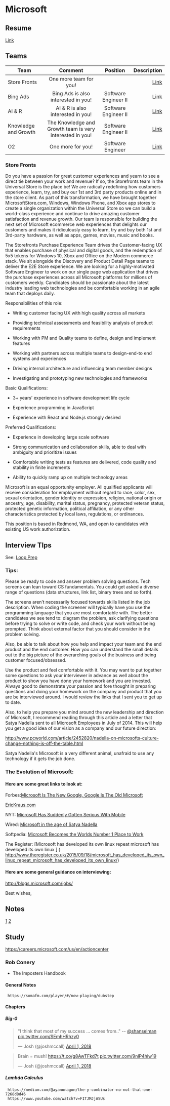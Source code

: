 # Microsoft

## Resume
[Link](http://joshuamccall.com/resume/)

## Teams

| Team        | Comment|Position | Description|
| ------------- |:-------------:|:-------------:| -----:|
|Store Fronts |One more team for you!  |       |       [Link](#store-fronts)|
|Bing Ads| Bing Ads is also interested in you!|Software Engineer II |[Link](https://careers.microsoft.com/jobdetails.aspx?ss=&pg=0&so=&rw=1&jid=348395&jlang=en&pp=ss)|
|AI & R|AI & R is also interested in you!  | Software Engineer II |[Link](https://careers.microsoft.com/jobdetails.aspx?ss=&pg=0&so=&rw=1&jid=346744&jlang=en&pp=ss)|
| Knowledge and Growth  |The Knowledge and Growth team is very interested in you!| Software Engineer II | [Link](https://careers.microsoft.com/jobdetails.aspx?ss=&pg=0&so=&rw=1&jid=347944&jlang=en&pp=ss )|
| O2 |One more for you!  |Software Engineer |[Link](https://careers.microsoft.com/jobdetails.aspx?ss=&pg=0&so=&rw=1&jid=345804&jlang=en&pp=ss)|


### Store Fronts


Do you have a passion for great customer experiences and yearn to see a direct tie between your work and revenue? If so, the Storefronts team in the Universal Store is the place be! We are radically redefining how customers experience, learn, try, and buy our 1st and 3rd party products online and in the store client. As part of this transformation, we have brought together MicrosoftStore.com, Windows, Windows Phone, and Xbox app stores to create a single organization within the Universal Store so we can build a world-class experience and continue to drive amazing customer satisfaction and revenue growth. Our team is responsible for building the next set of Microsoft ecommerce web experiences that delights our customers and makes it ridiculously easy to learn, try and buy both 1st and 3rd-party hardware, as well as apps, games, movies, music and books.

The Storefronts Purchase Experience Team drives the Customer-facing UX that enables purchase of physical and digital goods, and the redemption of 5x5 tokens for Windows 10, Xbox and Office on the Modern commerce stack. We sit alongside the Discovery and Product Detail Page teams to deliver the E2E Store experience.  We are looking for a highly-motivated Software Engineer to work on our single page web application that drives the purchase experiences across all Microsoft platforms for millions of customers weekly.  Candidates should be passionate about the latest industry leading web technologies and be comfortable working in an agile team that deploys daily.

Responsibilities of this role:

- Writing customer facing UX with high quality across all markets

- Providing technical assessments and feasibility analysis of product requirements

- Working with PM and Quality teams to define, design and implement features

- Working with partners across multiple teams to design-end-to end systems and experiences

- Driving internal architecture and influencing team member designs

- Investigating and prototyping new technologies and frameworks


Basic Qualifications:

- 3+ years’ experience in software development life cycle

- Experience programming in JavaScript

- Experience with React and Node.js strongly desired


Preferred Qualifications:

- Experience in developing large scale software

- Strong communication and collaboration skills, able to deal with ambiguity and prioritize issues

- Comfortable writing tests as features are delivered, code quality and stability in finite increments

- Ability to quickly ramp up on multiple technology areas

Microsoft is an equal opportunity employer. All qualified applicants will receive consideration for employment without regard to race, color, sex, sexual orientation, gender identity or expression, religion, national origin or ancestry, age, disability, marital status, pregnancy, protected veteran status, protected genetic information, political affiliation, or any other characteristics protected by local laws, regulations, or ordinances.

This position is based in Redmond, WA, and open to candidates with existing US work authorization.

## Interview TIps

See: [Loop Prep](https://drive.google.com/file/d/0ByQQZTuX45lKVF9MX29DMnZwM2xqMENZbTJJbWVDMmF5X0dR/view?usp=sharing)

### Tips:

Please be ready to code and answer problem solving questions. Tech screens can lean toward CS fundamentals. You could get asked a diverse range of questions (data structures, link list, binary trees and so forth).

The screens aren’t necessarily focused towards skills listed in the job description. When coding the screener will typically have you use the programming language that you are most comfortable with.  The better candidates we see tend to:  diagram the problem, ask clarifying questions before trying to solve or write code, and check your work without being prompted.  Think about external factor that you should consider in the problem solving.

Also, be able to talk about how you help and impact your team and the end product and the end customer.  How you can understand the small details out to the big picture of the overarching goals of the business and being customer focused/obsessed.

Use the product and feel comfortable with it.  You may want to put together some questions to ask your interviewer in advance as well about the product to show you have done your homework and you are invested.  Always good to demonstrate your passion and fore thought in preparing questions and doing your homework on the company and product that you are be interviewed around.  I would review the links that I sent you to get up to date.

Also, to help you prepare you mind around the new leadership and direction of Microsoft, I recommend reading through this article and a letter that Satya Nadella sent to all Microsoft Employees in July of 2014.  This will help you get a good idea of our vision as a company and our future direction:

http://www.pcworld.com/article/2452820/nadella-on-microsofts-culture-change-nothing-is-off-the-table.html

Satya Nadella's Microsoft is a very different animal, unafraid to use any technology if it gets the job done.


### The Evolution of Microsoft:

#### Here are some great links to look at:

Forbes:[Microsoft Is The New Google, Google Is The Old Microsoft]( http://www.forbes.com/sites/gordonkelly/2015/02/18/microsoft-google-swap/)

[EricKraus.com]( http://www.erickraus.com/37-things-you-probably-dont-know-about-the-new-microsoft/)

NYT: [ Microsoft Has Suddenly Gotten Serious With Mobile ]( http://www.nytimes.com/2015/02/19/technology/personaltech/microsoft-has-suddenly-gotten-serious-with-mobile.html?_r=0)

Wired: [ Microsoft in the age of Satya Nadella ]( http://www.wired.com/2015/01/microsoft-nadella/)

Softpedia:  [ Microsoft Becomes the Worlds Number 1 Place to Work ]( http://news.softpedia.com/news/Microsoft-Becomes-the-World-s-Number-1-Place-to-Work-479346.shtml)

The Register:  [Microsoft has developed its own linux repeat microsoft has developed its own linux ] ( http://www.theregister.co.uk/2015/09/18/microsoft_has_developed_its_own_linux_repeat_microsoft_has_developed_its_own_linux/)

#### Here are some general guidance on interviewing:

http://blogs.microsoft.com/jobs/

Best wishes,




## Notes

[1](https://www.glassdoor.com/Salary/Microsoft-Software-Development-Engineer-II-Salaries-E1651_DAO.htm?filter.jobTitleExact=Software+Development+Engineer-II)
[2](https://www.glassdoor.com/Salary/Microsoft-Software-Development-Engineer-II-Salaries-E1651_DAO.htm?filter.jobTitleExact=Software+Development+Engineer-II)

## Study

https://careers.microsoft.com/us/en/actioncenter

### Rob Conery
 - The Imposters Handbook

#### General Notes
     https://somafm.com/player/#/now-playing/dubstep

#### Chapters
##### Big-0

<blockquote class="twitter-tweet" data-lang="en"><p lang="en" dir="ltr">&quot;I think that most of my success ... comes from..&quot; -- <a href="https://twitter.com/shanselman?ref_src=twsrc%5Etfw">@shanselman</a> <a href="https://t.co/SEmhHRhzy0">pic.twitter.com/SEmhHRhzy0</a></p>&mdash; Josh (@joshmccall) <a href="https://twitter.com/joshmccall/status/980253702014537728?ref_src=twsrc%5Etfw">April 1, 2018</a></blockquote>
<script async src="https://platform.twitter.com/widgets.js" charset="utf-8"></script>


<blockquote class="twitter-tweet" data-lang="en"><p lang="en" dir="ltr">Brain = mush! <a href="https://t.co/g8AwTFkd7t">https://t.co/g8AwTFkd7t</a> <a href="https://t.co/9nlP4hiw19">pic.twitter.com/9nlP4hiw19</a></p>&mdash; Josh (@joshmccall) <a href="https://twitter.com/joshmccall/status/980462565397532674?ref_src=twsrc%5Etfw">April 1, 2018</a></blockquote>
<script async src="https://platform.twitter.com/widgets.js" charset="utf-8"></script>

#####  Lambda Calculus
     https://medium.com/@ayanonagon/the-y-combinator-no-not-that-one-7268d8d46
     https://www.youtube.com/watch?v=FITJMJjASUs
